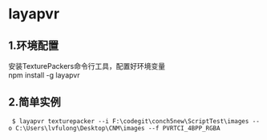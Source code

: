 # layapvr
## 1.环境配置
安装TexturePackers命令行工具，配置好环境变量  
npm install -g layapvr
## 2.简单实例
``` 
 $ layapvr texturepacker --i F:\codegit\conch5new\ScriptTest\images --o C:\Users\lvfulong\Desktop\CNM\images --f PVRTCI_4BPP_RGBA
 ``` 
